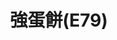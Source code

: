 ---
title: "強蛋餅(E79)"
description: "強蛋餅(E79)"
layout: shop
keywords:
  - 美食競賽
  - 台灣美食
  - 美食精選
datePublished: "2025-06-30"
dateModified: "2025-07-07"
city: "花蓮縣"
district: "花蓮市"
address: "花蓮縣花蓮市明義街E79"
phone: "0922288775"
geo: "23.97085864409738, 121.61065466838497"
google_map: "https://maps.app.goo.gl/imv7R7SK6SbX8nix5"
footinder: "https://footinder.com.tw/%E8%8A%B1%E8%93%AE%E7%B8%A3%E8%8A%B1%E8%93%AE%E5%B8%82/121700/"
official: "https://www.facebook.com/profile.php?id=100057469899289"
award:
  - name: "夜市王"
    year: "2024"
    entries:
      - nightMarket: "東大門夜市"
        food_type: "新創料理"
        rank: "第二名"

---